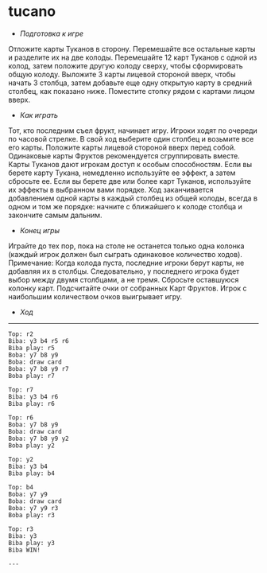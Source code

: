 # tucano
* *Подготовка к игре*

Отложите карты Туканов в сторону. Перемешайте все остальные карты и разделите их на две колоды.
Перемешайте 12 карт Туканов с одной из колод, затем положите другую колоду сверху, чтобы сформировать общую колоду.
Выложите 3 карты лицевой стороной вверх, чтобы начать 3 столбца, затем добавьте еще одну открытую карту в средний столбец, как показано ниже. Поместите стопку рядом с картами лицом вверх.

* *Как играть*

Тот, кто последним съел фрукт, начинает игру. Игроки ходят по очереди по часовой стрелке. В свой ход выберите один столбец и возьмите все его карты. Положите карты лицевой стороной вверх перед собой. Одинаковые карты Фруктов рекомендуется сгруппировать вместе.
Карты Туканов дают игрокам доступ к особым способностям. Если вы берете карту Тукана, немедленно используйте ее эффект, а затем сбросьте ее. Если вы берете две или более карт Туканов, используйте их эффекты в выбранном вами порядке.
Ход заканчивается добавлением одной карты в каждый столбец из общей колоды, всегда в одном и том же порядке: начните с ближайшего к колоде столбца и закончите самым дальним.

* *Конец игры*

Играйте до тех пор, пока на столе не останется только одна колонка (каждый игрок должен был сыграть одинаковое количество ходов).
Примечание:
Когда колода пуста, последние игроки берут карты, не добавляя их в столбцы. Следовательно, у последнего игрока будет выбор между двумя столбцами, а не тремя. Сбросьте оставшуюся колонку карт.
Подсчитайте очки от собранных Карт Фруктов. Игрок с наибольшим количеством очков выигрывает игру.

* *Ход*

---
    Top: r2
    Biba: y3 b4 r5 r6 
    Biba play: r5
    Boba: y7 b8 y9 
    Boba: draw card 
    Boba: y7 b8 y9 r7
    Boba play: r7

    Top: r7 
    Biba: y3 b4 r6 
    Biba play: r6

    Top: r6 
    Boba: y7 b8 y9 
    Boba: draw card 
    Boba: y7 b8 y9 y2 
    Boba play: y2

    Top: y2 
    Biba: y3 b4 
    Biba play: b4

    Top: b4 
    Boba: y7 y9 
    Boba: draw card 
    Boba: y7 y9 r3 
    Boba play: r3

    Top: r3 
    Biba: y3 
    Biba play: y3
    Biba WIN!

    ---

